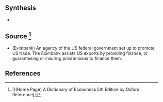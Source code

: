 ## Synthesis
- 
## Source [^1]
- (Eximbank) An agency of the US federal government set up to promote US trade. The Eximbank assists US exports by providing finance, or guaranteeing or insuring private loans to finance them.
## References

[^1]: [[(Home Page) A Dictionary of Economics 5th Edition by Oxford Reference]]